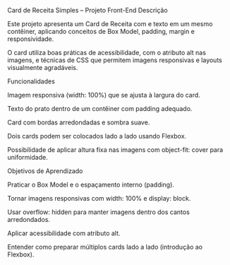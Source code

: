 Card de Receita Simples – Projeto Front-End
Descrição

Este projeto apresenta um Card de Receita com 
 e texto em um mesmo contêiner, aplicando conceitos de Box Model, padding, margin e responsividade.

O card utiliza boas práticas de acessibilidade, com o atributo alt nas imagens, e técnicas de CSS que permitem imagens responsivas e layouts visualmente agradáveis.

Funcionalidades

Imagem responsiva (width: 100%) que se ajusta à largura do card.

Texto do prato dentro de um contêiner com padding adequado.

Card com bordas arredondadas e sombra suave.

Dois cards podem ser colocados lado a lado usando Flexbox.

Possibilidade de aplicar altura fixa nas imagens com object-fit: cover para uniformidade.

Objetivos de Aprendizado

Praticar o Box Model e o espaçamento interno (padding).

Tornar imagens responsivas com width: 100% e display: block.

Usar overflow: hidden para manter imagens dentro dos cantos arredondados.

Aplicar acessibilidade com atributo alt.

Entender como preparar múltiplos cards lado a lado (introdução ao Flexbox).